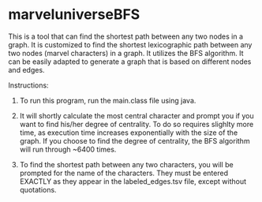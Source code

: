 marveluniverseBFS
=================
This is a tool that can find the shortest path between any two nodes in a graph. It is customized to find the shortest lexicographic path between any two nodes (marvel characters) in a graph. It utilizes the BFS algorithm. It can be easily adapted to generate a graph that is based on different nodes and edges.

Instructions:

1. To run this program, run the main.class file using java.

2. It will shortly calculate the most central character and prompt you if you want to find his/her degree of centrality. To do so requires slighlty more time, as execution time increases exponentially with the size of the graph. If you choose to find the degree of centrality, the BFS algorithm will run through ~6400 times.

3. To find the shortest path between any two characters, you will be prompted for the name of the characters. They must be entered EXACTLY as they appear in the labeled_edges.tsv file, except without quotations.
